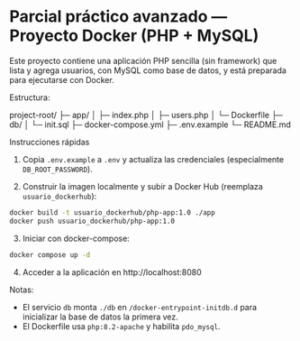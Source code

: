 # Parcial práctico avanzado — Proyecto Docker (PHP + MySQL)

Este proyecto contiene una aplicación PHP sencilla (sin framework) que lista y agrega usuarios, con MySQL como base de datos, y está preparada para ejecutarse con Docker.

Estructura:

project-root/
├─ app/
│  ├─ index.php
│  ├─ users.php
│  └─ Dockerfile
├─ db/
│  └─ init.sql
├─ docker-compose.yml
├─ .env.example
└─ README.md

Instrucciones rápidas

1) Copia `.env.example` a `.env` y actualiza las credenciales (especialmente `DB_ROOT_PASSWORD`).

2) Construir la imagen localmente y subir a Docker Hub (reemplaza `usuario_dockerhub`):

```bash
docker build -t usuario_dockerhub/php-app:1.0 ./app
docker push usuario_dockerhub/php-app:1.0
```

3) Iniciar con docker-compose:

```bash
docker compose up -d
```

4) Acceder a la aplicación en http://localhost:8080

Notas:
- El servicio `db` monta `./db` en `/docker-entrypoint-initdb.d` para inicializar la base de datos la primera vez.
- El Dockerfile usa `php:8.2-apache` y habilita `pdo_mysql`.

